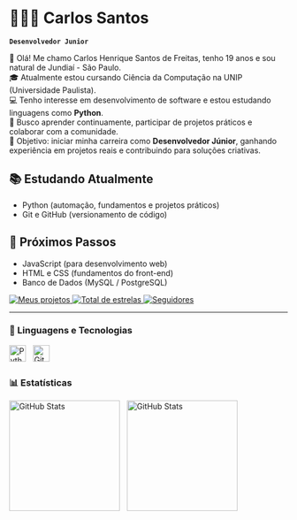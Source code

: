 
# 🧑🏻‍💻 Carlos Santos

**`Desenvolvedor Junior`**

👋 Olá! Me chamo Carlos Henrique Santos de Freitas, tenho 19 anos e sou natural de Jundiaí - São Paulo. <br>
🎓 Atualmente estou cursando Ciência da Computação na UNIP (Universidade Paulista). <br>
💻 Tenho interesse em desenvolvimento de software e estou estudando linguagens como **Python**. <br>
🚀 Busco aprender continuamente, participar de projetos práticos e colaborar com a comunidade. <br>
📌 Objetivo: iniciar minha carreira como **Desenvolvedor Júnior**, ganhando experiência em projetos reais e contribuindo para soluções criativas.
## 📚 Estudando Atualmente
- Python (automação, fundamentos e projetos práticos)  
- Git e GitHub (versionamento de código)
## 🚀 Próximos Passos
- JavaScript (para desenvolvimento web)  
- HTML e CSS (fundamentos do front-end)  
- Banco de Dados (MySQL / PostgreSQL)  





<p align="left">
</a> 
    <a href="https://github.com/carlos-santos-devcode?tab=repositories">
        <a href="https://github.com/carlos-santos-devcode?tab=repositories">
        <img
            alt="Meus projetos" 
            title="Meus projetos no Github" 
            src="https://custom-icon-badges.demolab.com/badge/-Projetos-red?style=for-the-badge&logoColor=white&logo=repo"
        />
    </a> 
    <a href="https://github.com/carlos-santos-devcode?tab=repositories&sort=stargazers">
        <img 
            alt="Total de estrelas" 
            title="Total de estrelas GitHub" 
            src="https://custom-icon-badges.demolab.com/github/stars/Baymaxxx-car?color=55960c&style=for-the-badge&labelColor=488207&logo=star&label=estrelas"
        />
    </a>
    <a href="https://github.com/carlos-santos-devcode?tab=followers">
        <img 
            alt="Seguidores" 
            title="Me siga no GitHub" 
            src="https://custom-icon-badges.demolab.com/github/followers/carlos-santos-devcode?color=236ad3&labelColor=1155ba&style=for-the-badge&logo=github&label=Seguidores&logoColor=white"
        />
    </a>
</p>

---

### 🤖 Linguagens e Tecnologias

<img 
    align="left" 
    alt="Python" 
    title="Python"
    width="30px" 
    style="padding-right: 10px;" 
    src="https://cdn.jsdelivr.net/gh/devicons/devicon@latest/icons/python/python-original.svg" 
/>
<img 
    align="left" 
    alt="Git" 
    title="Git"
    width="30px" 
    style="padding-right: 10px;" 
    src="https://cdn.jsdelivr.net/gh/devicons/devicon@latest/icons/git/git-original.svg" 
/>

<br/>
<br/>

### 📊 Estatísticas

<p>
  <img 
    align="left" 
    alt="GitHub Stats" 
    height="200" 
    style="padding-right: 10px;" 
    src="https://github-readme-stats.vercel.app/api?username=carlos-santos-devcode&show_icons=true&theme=tokyonight&include_all_commits=true&locale=pt-br" 
  />

<img 
      align="left" 
      alt="GitHub Stats" 
      height="200" 
      src="https://github-readme-stats.vercel.app/api/top-langs/?username=carlos-santos-devcode&theme=tokyonight&layout=compact&custom_title=Tecnologias&langs_count=9" 
  />

</p>
